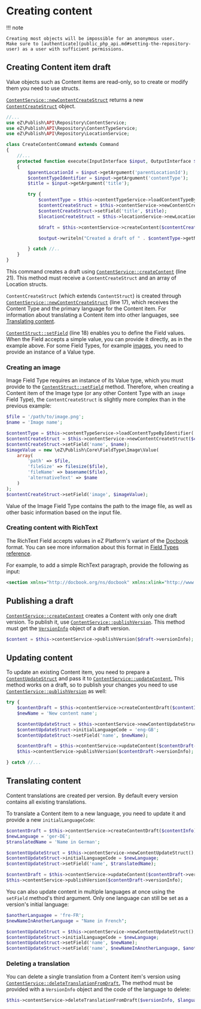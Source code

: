 # Creating content

!!! note

    Creating most objects will be impossible for an anonymous user.
    Make sure to [authenticate](public_php_api.md#setting-the-repository-user) as a user with sufficient permissions.

## Creating Content item draft

Value objects such as Content items are read-only, so to create or modify them you need to use structs.

[`ContentService::newContentCreateStruct`](https://github.com/ezsystems/ezpublish-kernel/blob/v7.5.5/eZ/Publish/API/Repository/ContentService.php#L486)
returns a new [`ContentCreateStruct`](https://github.com/ezsystems/ezpublish-kernel/blob/v7.5.5/eZ/Publish/API/Repository/Values/Content/ContentCreateStruct.php) object.

``` php hl_lines="17 18 21"
//...
use eZ\Publish\API\Repository\ContentService;
use eZ\Publish\API\Repository\ContentTypeService;
use eZ\Publish\API\Repository\LocationService;

class CreateContentCommand extends Command
{
    //...
    protected function execute(InputInterface $input, OutputInterface $output)
    {
        $parentLocationId = $input->getArgument('parentLocationId');
        $contentTypeIdentifier = $input->getArgument('contentType');
        $title = $input->getArgument('title');

        try {
            $contentType = $this->contentTypeService->loadContentTypeByIdentifier($contentTypeIdentifier);
            $contentCreateStruct = $this->contentService->newContentCreateStruct($contentType, 'eng-GB');
            $contentCreateStruct->setField('title', $title);
            $locationCreateStruct = $this->locationService->newLocationCreateStruct($parentLocationId);

            $draft = $this->contentService->createContent($contentCreateStruct, [$locationCreateStruct]);

            $output->writeln("Created a draft of " . $contentType->getName() . " with name " . $draft->getName());

        } catch //..
    }
}
```

This command creates a draft using [`ContentService::createContent`](https://github.com/ezsystems/ezpublish-kernel/blob/v7.5.5/eZ/Publish/API/Repository/ContentService.php#L204) (line 21).
This method must receive a `ContentCreateStruct` and an array of Location structs.

`ContentCreateStruct` (which extends `ContentStruct`) is created through [`ContentService::newContentCreateStruct`](https://github.com/ezsystems/ezpublish-kernel/blob/v7.5.5/eZ/Publish/API/Repository/ContentService.php#L486) (line 17),
which receives the Content Type and the primary language for the Content item.
For information about translating a Content item into other languages, see [Translating content](#translating-content).

[`ContentStruct::setField`](https://github.com/ezsystems/ezpublish-kernel/blob/v7.5.5/eZ/Publish/API/Repository/Values/Content/ContentStruct.php#L31) (line 18) enables you to define the Field values.
When the Field accepts a simple value, you can provide it directly, as in the example above.
For some Field Types, for example [images](#creating-an-image), you need to provide an instance of a Value type.

### Creating an image

Image Field Type requires an instance of its Value type, which you must provide to the [`ContentStruct::setField`](https://github.com/ezsystems/ezpublish-kernel/blob/v7.5.5/eZ/Publish/API/Repository/Values/Content/ContentStruct.php#L31) method.
Therefore, when creating a Content item of the Image type (or any other Content Type with an `image` Field Type),
the `ContentCreateStruct` is slightly more complex than in the previous example:

``` php
$file = '/path/to/image.png';
$name = 'Image name';

$contentType = $this->contentTypeService->loadContentTypeByIdentifier('image');
$contentCreateStruct = $this->contentService->newContentCreateStruct($contentType, 'eng-GB');
$contentCreateStruct->setField('name', $name);
$imageValue = new \eZ\Publish\Core\FieldType\Image\Value(
    array(
        'path' => $file,
        'fileSize' => filesize($file),
        'fileName' => basename($file),
        'alternativeText' => $name
    )
);
$contentCreateStruct->setField('image', $imageValue);
```

Value of the Image Field Type contains the path to the image file, as well as other basic information
based on the input file.

### Creating content with RichText

The RichText Field accepts values in eZ Platform's variant of the [Docbook](https://github.com/docbook/wiki/wiki) format.
You can see more information about this format in [Field Types reference](field_type_reference.md#example-of-the-field-types-internal-format).

For example, to add a simple RichText paragraph, provide the following as input:

``` xml
<section xmlns="http://docbook.org/ns/docbook" xmlns:xlink="http://www.w3.org/1999/xlink" xmlns:ezxhtml="http://ez.no/xmlns/ezpublish/docbook/xhtml" xmlns:ezcustom="http://ez.no/xmlns/ezpublish/docbook/custom" version="5.0-variant ezpublish-1.0"><para>Description of your Content item.</para></section>
```

## Publishing a draft

[`ContentService::createContent`](https://github.com/ezsystems/ezpublish-kernel/blob/v7.5.5/eZ/Publish/API/Repository/ContentService.php#L204) creates a Content with only one draft version.
To publish it, use [`ContentService::publishVersion`](https://github.com/ezsystems/ezpublish-kernel/blob/v7.5.5/eZ/Publish/API/Repository/ContentService.php#L298).
This method must get the [`VersionInfo`](https://github.com/ezsystems/ezpublish-kernel/blob/v7.5.5/eZ/Publish/API/Repository/Values/Content/VersionInfo.php) object of a draft version.

``` php
$content = $this->contentService->publishVersion($draft->versionInfo);
```

## Updating content

To update an existing Content item, you need to prepare a [`ContentUpdateStruct`](https://github.com/ezsystems/ezpublish-kernel/blob/v7.5.5/eZ/Publish/API/Repository/Values/Content/ContentUpdateStruct.php)
and pass it to [`ContentService::updateContent`.](https://github.com/ezsystems/ezpublish-kernel/blob/v7.5.5/eZ/Publish/API/Repository/ContentService.php#L276)
This method works on a draft, so to publish your changes you need to use [`ContentService::publishVersion`](https://github.com/ezsystems/ezpublish-kernel/blob/v7.5.5/eZ/Publish/API/Repository/ContentService.php#L298) as well:

``` php
try {
    $contentDraft = $this->contentService->createContentDraft($contentInfo);
    $newName = 'New content name';

    $contentUpdateStruct = $this->contentService->newContentUpdateStruct();
    $contentUpdateStruct->initialLanguageCode = 'eng-GB';
    $contentUpdateStruct->setField('name', $newName);

    $contentDraft = $this->contentService->updateContent($contentDraft->versionInfo, $contentUpdateStruct);
    $this->contentService->publishVersion($contentDraft->versionInfo);

} catch //...
```

## Translating content

Content translations are created per version. By default every version contains all existing translations.

To translate a Content item to a new language, you need to update it and provide a new `initialLanguageCode`:

``` php
$contentDraft = $this->contentService->createContentDraft($contentInfo);
$newLanguage = 'ger-DE';
$translatedName = 'Name in German';

$contentUpdateStruct = $this->contentService->newContentUpdateStruct();
$contentUpdateStruct->initialLanguageCode = $newLanguage;
$contentUpdateStruct->setField('name', $translatedName);

$contentDraft = $this->contentService->updateContent($contentDraft->versionInfo, $contentUpdateStruct);
$this->contentService->publishVersion($contentDraft->versionInfo);
```

You can also update content in multiple languages at once using the `setField` method's third argument.
Only one language can still be set as a version's initial language:

``` php
$anotherLanguagee = 'fre-FR';
$newNameInAnotherLanguage = "Name in French";

$contentUpdateStruct = $this->contentService->newContentUpdateStruct();
$contentUpdateStruct->initialLanguageCode = $newLanguage;
$contentUpdateStruct->setField('name', $newName);
$contentUpdateStruct->setField('name', $newNameInAnotherLanguage, $anotherLanguage);
```

### Deleting a translation

You can delete a single translation from a Content item's version using [`ContentService::deleteTranslationFromDraft`.](https://github.com/ezsystems/ezpublish-kernel/blob/v7.5.5/eZ/Publish/API/Repository/ContentService.php#L452)
The method must be provided with a `VersionInfo` object and the code of the language to delete:

``` php
$this->contentService->deleteTranslationFromDraft($versionInfo, $language);
```
